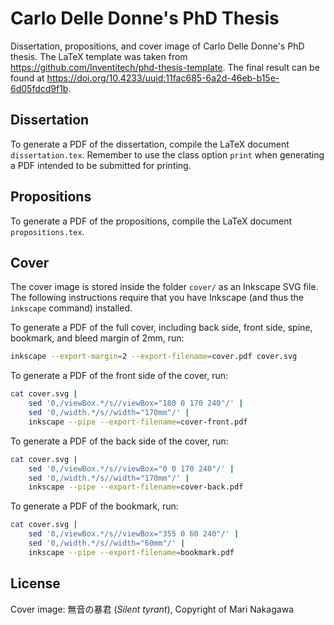 # Carlo Delle Donne's PhD Thesis

Dissertation, propositions, and cover image of Carlo Delle Donne's PhD thesis.
The LaTeX template was taken from
https://github.com/Inventitech/phd-thesis-template. The final result can be
found at https://doi.org/10.4233/uuid:11fac685-6a2d-46eb-b15e-6d05fdcd9f1b.

## Dissertation

To generate a PDF of the dissertation, compile the LaTeX document
`dissertation.tex`. Remember to use the class option `print` when generating a
PDF intended to be submitted for printing.

## Propositions

To generate a PDF of the propositions, compile the LaTeX document
`propositions.tex`.

## Cover

The cover image is stored inside the folder `cover/` as an Inkscape SVG file.
The following instructions require that you have Inkscape (and thus the
`inkscape` command) installed.

To generate a PDF of the full cover, including back side, front side, spine,
bookmark, and bleed margin of 2mm, run:

```sh
inkscape --export-margin=2 --export-filename=cover.pdf cover.svg
```

To generate a PDF of the front side of the cover, run:

```sh
cat cover.svg |
    sed '0,/viewBox.*/s//viewBox="180 0 170 240"/' |
    sed '0,/width.*/s//width="170mm"/' |
    inkscape --pipe --export-filename=cover-front.pdf
```

To generate a PDF of the back side of the cover, run:

```sh
cat cover.svg |
    sed '0,/viewBox.*/s//viewBox="0 0 170 240"/' |
    sed '0,/width.*/s//width="170mm"/' |
    inkscape --pipe --export-filename=cover-back.pdf
```

To generate a PDF of the bookmark, run:

```sh
cat cover.svg |
    sed '0,/viewBox.*/s//viewBox="355 0 60 240"/' |
    sed '0,/width.*/s//width="60mm"/' |
    inkscape --pipe --export-filename=bookmark.pdf
```

## License

Cover image: 無音の暴君 (*Silent tyrant*), Copyright of Mari Nakagawa
